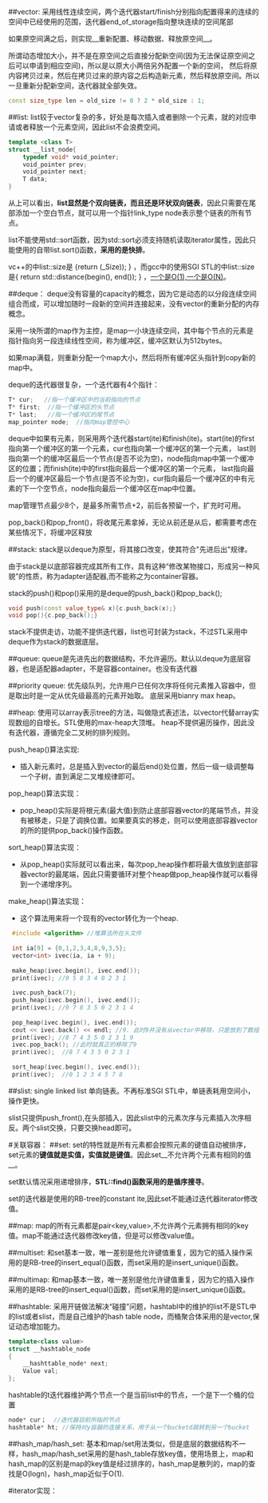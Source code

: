 ##vector:
采用线性连续空间，两个迭代器start/finish分别指向配置得来的连续的空间中已经使用的范围，迭代器end_of_storage指向整块连续的空间尾部   

如果原空间满之后，则实现__重新配置、移动数据、释放原空间__。

所谓动态增加大小，并不是在原空间之后直接分配新空间(因为无法保证原空间之后可以申请到相应空间)，所以是以原大小两倍另外配置一个新的空间，
然后将原内容拷贝过来，然后在拷贝过来的原内容之后构造新元素，然后释放原空间。所以一旦重新分配新空间，迭代器就全部失效。
```c++
const size_type len = old_size != 0 ? 2 * old_size : 1;
```

##list:
list较于vector复杂的多，好处是每次插入或者删除一个元素，就的对应申请或者释放一个元素空间，因此list不会浪费空间。

```c++
template <class T>
struct __list_node{
    typedef void* void_pointer;
    void_pointer prev;
    void_pointer next;
    T data;
}
```
从上可以看出，__list显然是个双向链表，而且还是环状双向链表__，因此只需要在尾部添加一个空白节点，就可以用一个指针link_type node表示整个链表的所有节点。  

list不能使用std::sort函数，因为std::sort必须支持随机读取iterator属性，因此只能使用的自带list.sort()函数，__采用的是快排__。

vc++的中list::size是 {return (_Size));  } ，而gcc中的使用SGI STL的中list::size是{ return std::distance(begin(), end()); } ，[一个是O(1),一个是O(N)](http://stackoverflow.com/questions/228908/is-listsize-really-on)。

##deque：
deque没有容量的capacity的概念，因为它是动态的以分段连续空间组合而成，可以增加随时一段新的空间并连接起来，没有vector的重新分配的内存概念。  

采用一块所谓的map作为主控，是map一小块连续空间，其中每个节点的元素是指针指向另一段连续线性空间，称为缓冲区，缓冲区默认为512bytes。   

如果map满载，则重新分配一个map大小，然后将所有缓冲区头指针到copy新的map中。

deque的迭代器很复杂，一个迭代器有4个指针：
```c++
T* cur;   //指一个缓冲区中的当前指向的节点
T* first;  //指一个缓冲区的头节点
T* last;   //指一个缓冲区的尾节点
map_pointer node;  //指向map管控中心
```

deque中如果有元素，则采用两个迭代器start(ite)和finish(ite)。start(ite)的first指向第一个缓冲区的第一个元素，cur也指向第一个缓冲区的第一个元素，
last则指向第一个的缓冲区最后一个节点(是否不论为空)，node指向map中第一个缓冲区的位置；而finish(ite)中的first指向最后一个缓冲区的第一个元素，
last指向最后一个的缓冲区最后一个节点(是否不论为空)，cur指向最后一个缓冲区的中有元素的下一个空节点，node指向最后一个缓冲区在map中位置。

map管理节点最少8个，是最多所需节点+2，前后各预留一个，扩充时可用。

pop_back()和pop_front()，将收尾元素拿掉，无论从前还是从后，都需要考虑在某些情况下，将缓冲区释放


##stack:
stack是以deque为原型，将其接口改变，使其符合"先进后出"规律。

由于stack是以底部容器完成其所有工作，具有这种“修改某物接口，形成另一种风貌”的性质，称为adapter适配器,而不能称之为container容器。

stack的push()和pop()采用的是deque的push_back()和pop_back();
```c++
void push(const value_type& x){c.push_back(x);}
void pop(){c.pop_back();}
```
stack不提供走访，功能不提供迭代器，list也可封装为stack，不过STL采用中deque作为stack的数据底层。

##queue:
queue是先进先出的数据结构，不允许遍历。默认以deque为底层容器，也是适配器adapter，不是容器container。也没有迭代器

##priority queue:
优先级队列，允许用户已任何次序将任何元素推入容器中，但是取出时是一定从优先级最高的元素开始取。 底层采用bianry max heap。

##heap:
使用可以array表示tree的方法，叫做隐式表述法，以vector代替array实现数组的自增长。STL使用的max-heap大顶堆。
heap不提供遍历操作，因此没有迭代器，遵循完全二叉树的排列规则。

push_heap()算法实现:
 + 插入新元素时，总是插入到vector的最后end()处位置，然后一级一级调整每一个子树，直到满足二叉堆规律即可。

pop_heap()算法实现：
 + pop_heap()实际是将根元素(最大值)到防止底部容器vector的尾端节点，并没有被移走，只是了调换位置。如果要真实的移走，则可以使用底部容器vector的所的提供pop_back()操作函数。
 
sort_heap()算法实现： 
 + 从pop_heap()实际就可以看出来，每次pop_heap操作都将最大值放到底部容器vector的最尾端，因此只需要循环对整个heap做pop_heap操作就可以看得到一个递增序列。
 
make_heap()算法实现：
 + 这个算法用来将一个现有的vector转化为一个heap.
```c++
 #include <algorithm> //堆算法所在头文件
 
 int ia[9] = {0,1,2,3,4,8,9,3,5};
 vector<int> ivec(ia, ia + 9);
 
 make_heap(ivec.begin(), ivec.end());
 print(ivec); //9 5 8 3 4 0 2 3 1
 
 ivec.push_back(7);
 push_heap(ivec.begin(), ivec.end());
 print(ivec); //9 7 8 3 5 0 2 3 1 4
 
 pop_heap(ivec.begin(), ivec.end());
 cout << ivec.back() << endl; //9. 此时9并没有从vector中移除，只是放到了数组的最末尾
 print(ivec); //8 7 4 3 5 0 2 3 1 9
 ivec.pop_back(); //此时就真正的移除了9
 print(ivec);  //8 7 4 3 5 0 2 3 1
 
 sort_heap(ivec.begin(), ivec.end());
 print(ivec);  //0 1 2 3 4 5 7 8 
```

##slist:
single linked list 单向链表。不再标准SGI STL中，单链表耗用空间小，操作更快。

slist只提供push_front(),在头部插入，因此slist中的元素次序与元素插入次序相反。两个slist交换，只要交换head即可。

#关联容器：
##set:
set的特性就是所有元素都会按照元素的键值自动被排序，set元素的**键值就是实值，实值就是键值**。因此set__不允许两个元素有相同的值__。

set默认情况采用递增排序，**STL::find()函数采用的是循序搜寻**。

set的迭代器是使用的RB-tree的constant ite,因此set不能通过迭代器iterator修改值。

##map:
map的所有元素都是pair<key,value>,不允许两个元素拥有相同的key值。map不能通过迭代器修改key值，但是可以修改value值。

##multiset:
和set基本一致，唯一差别是他允许键值重复，因为它的插入操作采用的是RB-tree的insert_equal()函数，而set采用的是insert_unique()函数。

##multimap:
和map基本一致，唯一差别是他允许键值重复，因为它的插入操作采用的是RB-tree的insert_equal()函数，而set采用的是insert_unique()函数。

##hashtable:
采用开链做法解决“碰撞”问题，hashtabl中的维护的list不是STL中的list或者slist，而是自己维护的hash table node，而桶聚合体采用的是vector,保证动态增加能力。
```c++
template<class value>
struct __hashtable_node
{  
    __hashttable_node* next;
    Value val;
};
```
hashtable的t迭代器维护两个节点一个是当前list中的节点，一个是下一个桶的位置
```c++
node* cur；  //迭代器目前所指的节点
hashtable* ht; //保持对y容器的连接关系，用于从一个bucketd跳转到另一个bucket
```

##hash_map/hash_set:
基本和map/set用法类似，但是底层的数据结构不一样，hash_map/hash_set采用的是hash_table存放key值，使用场景上，map和hash_map的区别是map的key值是经过排序的，hash_map是散列的，map的查找是O(logn)，hash_map近似于O(1).

#iterator实现：
